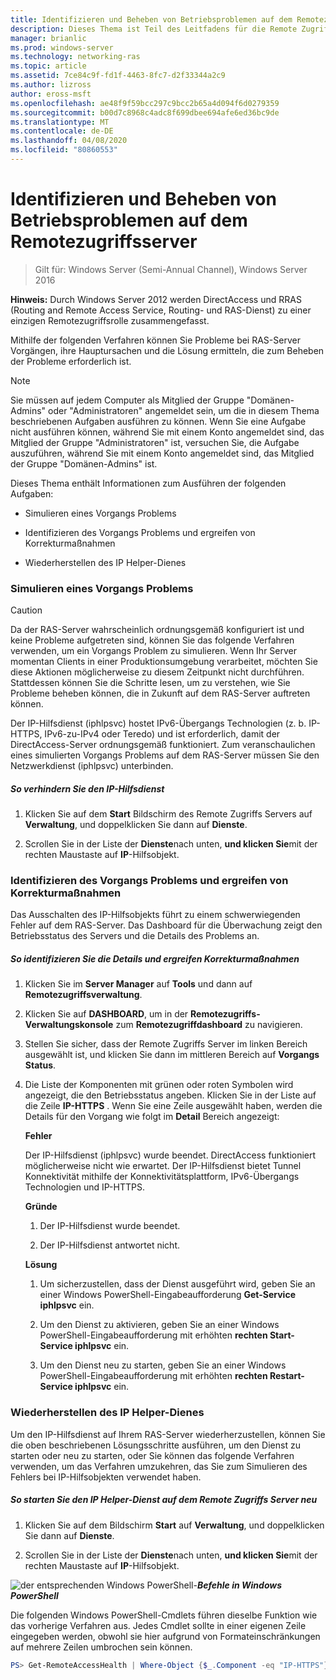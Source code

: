 ```yaml
---
title: Identifizieren und Beheben von Betriebsproblemen auf dem Remotezugriffsserver
description: Dieses Thema ist Teil des Leitfadens für die Remote Zugriffs Überwachung und-Kontoführung in Windows Server 2016.
manager: brianlic
ms.prod: windows-server
ms.technology: networking-ras
ms.topic: article
ms.assetid: 7ce84c9f-fd1f-4463-8fc7-d2f33344a2c9
ms.author: lizross
author: eross-msft
ms.openlocfilehash: ae48f9f59bcc297c9bcc2b65a4d094f6d0279359
ms.sourcegitcommit: b00d7c8968c4adc8f699dbee694afe6ed36bc9de
ms.translationtype: MT
ms.contentlocale: de-DE
ms.lasthandoff: 04/08/2020
ms.locfileid: "80860553"
---
```

# <a name="identify-and-resolve-remote-access-server-operations-problems"></a>Identifizieren und Beheben von Betriebsproblemen auf dem Remotezugriffsserver

>Gilt für: Windows Server (Semi-Annual Channel), Windows Server 2016

**Hinweis:** Durch Windows Server 2012 werden DirectAccess und RRAS (Routing and Remote Access Service, Routing- und RAS-Dienst) zu einer einzigen Remotezugriffsrolle zusammengefasst.  
  
Mithilfe der folgenden Verfahren können Sie Probleme bei RAS-Server Vorgängen, ihre Hauptursachen und die Lösung ermitteln, die zum Beheben der Probleme erforderlich ist.  
  
> [!NOTE]  
> Sie müssen auf jedem Computer als Mitglied der Gruppe "Domänen-Admins" oder "Administratoren" angemeldet sein, um die in diesem Thema beschriebenen Aufgaben ausführen zu können. Wenn Sie eine Aufgabe nicht ausführen können, während Sie mit einem Konto angemeldet sind, das Mitglied der Gruppe "Administratoren" ist, versuchen Sie, die Aufgabe auszuführen, während Sie mit einem Konto angemeldet sind, das Mitglied der Gruppe "Domänen-Admins" ist.  
  
Dieses Thema enthält Informationen zum Ausführen der folgenden Aufgaben:  
  
- Simulieren eines Vorgangs Problems  
  
- Identifizieren des Vorgangs Problems und ergreifen von Korrekturmaßnahmen  
  
- Wiederherstellen des IP Helper-Dienes  
  
### <a name="simulate-an-operations-issue"></a><a name="BKMK_Simulate"></a>Simulieren eines Vorgangs Problems  
  
> [!CAUTION]  
> Da der RAS-Server wahrscheinlich ordnungsgemäß konfiguriert ist und keine Probleme aufgetreten sind, können Sie das folgende Verfahren verwenden, um ein Vorgangs Problem zu simulieren. Wenn Ihr Server momentan Clients in einer Produktionsumgebung verarbeitet, möchten Sie diese Aktionen möglicherweise zu diesem Zeitpunkt nicht durchführen. Stattdessen können Sie die Schritte lesen, um zu verstehen, wie Sie Probleme beheben können, die in Zukunft auf dem RAS-Server auftreten können.  
  
Der IP-Hilfsdienst (iphlpsvc) hostet IPv6-Übergangs Technologien (z. b. IP-HTTPS, IPv6-zu-IPv4 oder Teredo) und ist erforderlich, damit der DirectAccess-Server ordnungsgemäß funktioniert. Zum veranschaulichen eines simulierten Vorgangs Problems auf dem RAS-Server müssen Sie den Netzwerkdienst (iphlpsvc) unterbinden.  
  
##### <a name="to-stop-the-ip-helper-service"></a>So verhindern Sie den IP-Hilfsdienst  
  
1.  Klicken Sie auf dem **Start** Bildschirm des Remote Zugriffs Servers auf **Verwaltung**, und doppelklicken Sie dann auf **Dienste**.  
  
2.  Scrollen Sie in der Liste der **Dienste**nach unten, **und klicken Sie**mit der rechten Maustaste auf **IP**-Hilfsobjekt.  
  
### <a name="identify-the-operations-issue-and-take-corrective-action"></a><a name="BKMK_Identify"></a>Identifizieren des Vorgangs Problems und ergreifen von Korrekturmaßnahmen  
Das Ausschalten des IP-Hilfsobjekts führt zu einem schwerwiegenden Fehler auf dem RAS-Server. Das Dashboard für die Überwachung zeigt den Betriebsstatus des Servers und die Details des Problems an.  
  
##### <a name="to-identify-the-details-and-take-corrective-action"></a>So identifizieren Sie die Details und ergreifen Korrekturmaßnahmen  
  
1.  Klicken Sie im **Server Manager** auf **Tools** und dann auf **Remotezugriffsverwaltung**.  
  
2.  Klicken Sie auf **DASHBOARD**, um in der **Remotezugriffs-Verwaltungskonsole** zum **Remotezugriffdashboard** zu navigieren.  
  
3.  Stellen Sie sicher, dass der Remote Zugriffs Server im linken Bereich ausgewählt ist, und klicken Sie dann im mittleren Bereich auf **Vorgangs Status**.  
  
4.  Die Liste der Komponenten mit grünen oder roten Symbolen wird angezeigt, die den Betriebsstatus angeben. Klicken Sie in der Liste auf die Zeile **IP-HTTPS** . Wenn Sie eine Zeile ausgewählt haben, werden die Details für den Vorgang wie folgt im **Detail** Bereich angezeigt:  
  
    **Fehler**  
  
    Der IP-Hilfsdienst (iphlpsvc) wurde beendet. DirectAccess funktioniert möglicherweise nicht wie erwartet. Der IP-Hilfsdienst bietet Tunnel Konnektivität mithilfe der Konnektivitätsplattform, IPv6-Übergangs Technologien und IP-HTTPS.  
  
    **Gründe**  
  
    1.  Der IP-Hilfsdienst wurde beendet.  
  
    2.  Der IP-Hilfsdienst antwortet nicht.  
  
    **Lösung**  
  
    1.  Um sicherzustellen, dass der Dienst ausgeführt wird, geben Sie an einer Windows PowerShell-Eingabeaufforderung **Get-Service iphlpsvc** ein.  
  
    2.  Um den Dienst zu aktivieren, geben Sie an einer Windows PowerShell-Eingabeaufforderung mit erhöhten **rechten Start-Service iphlpsvc** ein.  
  
    3.  Um den Dienst neu zu starten, geben Sie an einer Windows PowerShell-Eingabeaufforderung mit erhöhten **rechten Restart-Service iphlpsvc** ein.  
  
### <a name="restore-the-ip-helper-service"></a><a name="BKMK_Restart"></a>Wiederherstellen des IP Helper-Dienes  
Um den IP-Hilfsdienst auf Ihrem RAS-Server wiederherzustellen, können Sie die oben beschriebenen Lösungsschritte ausführen, um den Dienst zu starten oder neu zu starten, oder Sie können das folgende Verfahren verwenden, um das Verfahren umzukehren, das Sie zum Simulieren des Fehlers bei IP-Hilfsobjekten verwendet haben.  
  
##### <a name="to-restart-the-ip-helper-service-on-the-remote-access-server"></a>So starten Sie den IP Helper-Dienst auf dem Remote Zugriffs Server neu  
  
1.  Klicken Sie auf dem Bildschirm **Start** auf **Verwaltung**, und doppelklicken Sie dann auf **Dienste**.  
  
2.  Scrollen Sie in der Liste der **Dienste**nach unten, **und klicken Sie**mit der rechten Maustaste auf **IP**-Hilfsobjekt.  
  
![der entsprechenden Windows PowerShell-](../../../media/Identify-and-resolve-Remote-Access-server-operations-problems/PowerShellLogoSmall.gif)***<em>Befehle in Windows PowerShell</em>***  
  
Die folgenden Windows PowerShell-Cmdlets führen dieselbe Funktion wie das vorherige Verfahren aus. Jedes Cmdlet sollte in einer eigenen Zeile eingegeben werden, obwohl sie hier aufgrund von Formateinschränkungen auf mehrere Zeilen umbrochen sein können.  
  
```PowerShell
PS> Get-RemoteAccessHealth | Where-Object {$_.Component -eq "IP-HTTPS"} | Format-List -Property *  
```
